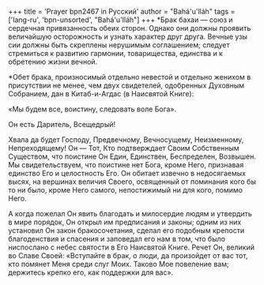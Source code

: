 +++
title = 'Prayer bpn2467 in Русский'
author = "Bahá'u'lláh"
tags = ['lang-ru', 'bpn-unsorted', "Bahá'u'lláh"]
+++
*Брак бахаи — союз и сердечная привязанность обеих сторон. Однако они должны проявить величайшую осторожность и узнать характер друг друга. Вечные узы сии должны быть скреплены нерушимым соглашением; следует стремиться к развитию гармонии, товарищества, единства и к обретению жизни вечной.

*Обет брака, произносимый отдельно невестой и отдельно женихом в присутствии не менее, чем двух свидетелей, одобренных Духовным Собранием, дан в Китаб-и-Агдас (в Наисвятой Книге):

«Мы будем все, воистину, следовать воле Бога».

Он есть Даритель, Всещедрый!

Хвала да будет Господу, Предвечному, Вечносущему, Неизменному, Непреходящему! Он — Тот, Кто подтверждает Своим Собственным Существом, что поистине Он Един, Единствен, Беспределен, Возвышен. Мы свидетельствуем, что поистине нет Бога, кроме Него, признавая единство Его и целостность Его. Он обитает извечно в недосягаемых высях, на вершинах величия Своего, освященный от поминания кого бы то ни было, кроме Него самого, непостижимый ни для кого, помимо Него.

А когда пожелал Он явить благодать и милосердие людям и утвердить в мире порядок, Он открыл им предписания и законы; одним из них установил Он закон бракосочетания, сделал его подобным крепости благоденствия и спасения и заповедал его нам в том, что было ниспослано с небес святости в Его Наисвятой Книге. Речет Он, великий во Славе Своей: «Вступайте в брак, о люди, да произойдет от вас тот, кто помянет Меня среди слуг Моих. Таково Мое повеление вам; держитесь крепко его, как поддержки для вас».
